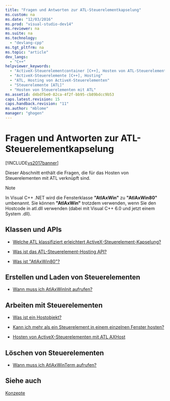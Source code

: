 ```yaml
---
title: "Fragen und Antworten zur ATL-Steuerelementkapselung"
ms.custom: na
ms.date: "12/03/2016"
ms.prod: "visual-studio-dev14"
ms.reviewer: na
ms.suite: na
ms.technology: 
  - "devlang-cpp"
ms.tgt_pltfrm: na
ms.topic: "article"
dev_langs: 
  - "C++"
helpviewer_keywords: 
  - "ActiveX-Steuerelementcontainer [C++], Hosten von ATL-Steuerelementen"
  - "ActiveX-Steuerelemente [C++], Hosting"
  - "ATL, Hosting von ActiveX-Steuerelementen"
  - "Steuerelemente [ATL]"
  - "Hosten von Steuerelementen mit ATL"
ms.assetid: d4bdfbe0-82ca-4f2f-bb95-cb89bdcc9b53
caps.latest.revision: 15
caps.handback.revision: "11"
ms.author: "mblome"
manager: "ghogen"
---
```

# Fragen und Antworten zur ATL-Steuerelementkapselung
[!INCLUDE[vs2017banner](../assembler/inline/includes/vs2017banner.md)]

Dieser Abschnitt enthält die Fragen, die für das Hosten von Steuerelementen mit ATL verknüpft sind.  
  
> [!NOTE]
>  In Visual C\+\+ .NET wird die Fensterklasse **"AtlAxWin"** zu **"AtlAxWin80"** umbenannt.  Sie können **"AtlAxWin"** trotzdem verwenden, wenn Sie den Hostcode in atl.dll verwenden \(dabei mit Visual C\+\+ 6.0 und jetzt einem System .dll\).  
  
## Klassen und APIs  
  
-   [Welche ATL klassifiziert erleichtert ActiveX\-Steuerelement\-Kapselung?](../atl/which-atl-classes-facilitate-activex-control-containment-q.md)  
  
-   [Was ist das ATL\-Steuerelement\-Hosting API?](../atl/what-is-the-atl-control-hosting-api-q.md)  
  
-   [Was ist "AtlAxWin80"?](../atl/what-is-atlaxwin100-q.md)  
  
## Erstellen und Laden von Steuerelementen  
  
-   [Wann muss ich AtlAxWinInit aufrufen?](../atl/when-do-i-need-to-call-atlaxwininit-q.md)  
  
## Arbeiten mit Steuerelementen  
  
-   [Was ist ein Hostobjekt?](../atl/what-is-a-host-object-q.md)  
  
-   [Kann ich mehr als ein Steuerelement in einem einzelnen Fenster hosten?](../atl/can-i-host-more-than-one-control-in-a-single-window-q.md)  
  
-   [Hosten von ActiveX\-Steuerelementen mit ATL AXHost](../atl/hosting-activex-controls-using-atl-axhost.md)  
  
## Löschen von Steuerelementen  
  
-   [Wann muss ich AtlAxWinTerm aufrufen?](../atl/when-do-i-need-to-call-atlaxwinterm-q.md)  
  
## Siehe auch  
 [Konzepte](../atl/active-template-library-atl-concepts.md)